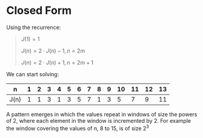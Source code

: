 # Closed Form

Using the recurrence:
> $J(1) = 1$
>
> $J(n) = 2 \cdot J(n) -1, n = 2m$
>
> $J(n) = 2 \cdot J(n) +1, n = 2m+1$

We can start solving:

|n|1|2|3|4|5|6|7|8|9|10|11|12|13|
|-|-|-|-|-|-|-|-|-|-|-|-|-|-|
|J(n)|1|1|3|1|3|5|7|1|3|5|7|9|11|

A pattern emerges in which the values repeat in windows of size the powers of 2, where
each element in the window is incremented by 2.
For example the window covering the values of n, 8 to 15, is of size $2^3$
